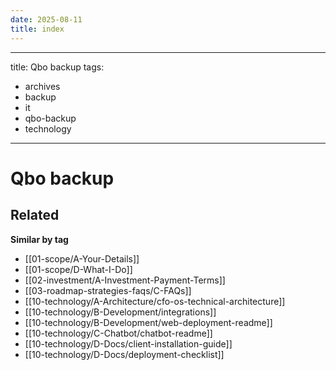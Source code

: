 ```yaml
---
date: 2025-08-11
title: index
---
```

---
title: Qbo backup
tags:
- archives
- backup
- it
- qbo-backup
- technology
---
# Qbo backup

<!-- RELATED:START -->

## Related
**Similar by tag**
- [[01-scope/A-Your-Details]]
- [[01-scope/D-What-I-Do]]
- [[02-investment/A-Investment-Payment-Terms]]
- [[03-roadmap-strategies-faqs/C-FAQs]]
- [[10-technology/A-Architecture/cfo-os-technical-architecture]]
- [[10-technology/B-Development/integrations]]
- [[10-technology/B-Development/web-deployment-readme]]
- [[10-technology/C-Chatbot/chatbot-readme]]
- [[10-technology/D-Docs/client-installation-guide]]
- [[10-technology/D-Docs/deployment-checklist]]

<!-- RELATED:END -->


